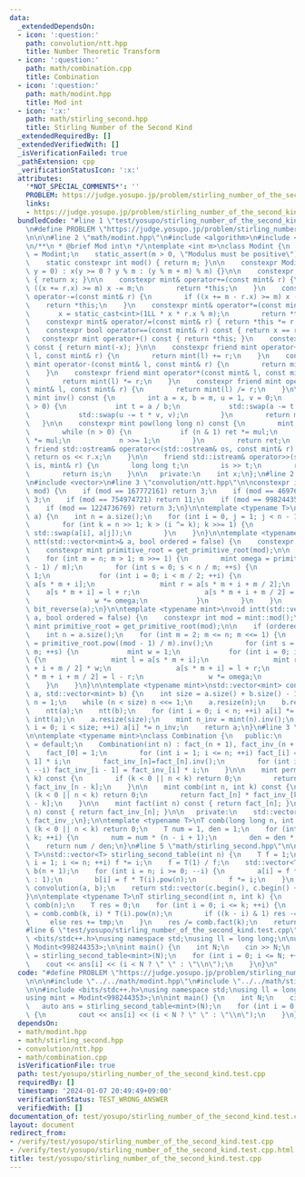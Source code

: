 ```yaml
---
data:
  _extendedDependsOn:
  - icon: ':question:'
    path: convolution/ntt.hpp
    title: Number Theoretic Transform
  - icon: ':question:'
    path: math/combination.cpp
    title: Combination
  - icon: ':question:'
    path: math/modint.hpp
    title: Mod int
  - icon: ':x:'
    path: math/stirling_second.hpp
    title: Stirling Number of the Second Kind
  _extendedRequiredBy: []
  _extendedVerifiedWith: []
  _isVerificationFailed: true
  _pathExtension: cpp
  _verificationStatusIcon: ':x:'
  attributes:
    '*NOT_SPECIAL_COMMENTS*': ''
    PROBLEM: https://judge.yosupo.jp/problem/stirling_number_of_the_second_kind
    links:
    - https://judge.yosupo.jp/problem/stirling_number_of_the_second_kind
  bundledCode: "#line 1 \"test/yosupo/stirling_number_of_the_second_kind.test.cpp\"\
    \n#define PROBLEM \"https://judge.yosupo.jp/problem/stirling_number_of_the_second_kind\"\
    \n\n\n#line 2 \"math/modint.hpp\"\n#include <algorithm>\n#include <iostream>\n\
    \n/**\n * @brief Mod int\n */\ntemplate <int m>\nclass Modint {\n    using mint\
    \ = Modint;\n    static_assert(m > 0, \"Modulus must be positive\");\n\n   public:\n\
    \    static constexpr int mod() { return m; }\n\n    constexpr Modint(long long\
    \ y = 0) : x(y >= 0 ? y % m : (y % m + m) % m) {}\n\n    constexpr int val() const\
    \ { return x; }\n\n    constexpr mint& operator+=(const mint& r) {\n        if\
    \ ((x += r.x) >= m) x -= m;\n        return *this;\n    }\n    constexpr mint&\
    \ operator-=(const mint& r) {\n        if ((x += m - r.x) >= m) x -= m;\n    \
    \    return *this;\n    }\n    constexpr mint& operator*=(const mint& r) {\n \
    \       x = static_cast<int>(1LL * x * r.x % m);\n        return *this;\n    }\n\
    \    constexpr mint& operator/=(const mint& r) { return *this *= r.inv(); }\n\n\
    \    constexpr bool operator==(const mint& r) const { return x == r.x; }\n\n \
    \   constexpr mint operator+() const { return *this; }\n    constexpr mint operator-()\
    \ const { return mint(-x); }\n\n    constexpr friend mint operator+(const mint&\
    \ l, const mint& r) {\n        return mint(l) += r;\n    }\n    constexpr friend\
    \ mint operator-(const mint& l, const mint& r) {\n        return mint(l) -= r;\n\
    \    }\n    constexpr friend mint operator*(const mint& l, const mint& r) {\n\
    \        return mint(l) *= r;\n    }\n    constexpr friend mint operator/(const\
    \ mint& l, const mint& r) {\n        return mint(l) /= r;\n    }\n\n    constexpr\
    \ mint inv() const {\n        int a = x, b = m, u = 1, v = 0;\n        while (b\
    \ > 0) {\n            int t = a / b;\n            std::swap(a -= t * b, b);\n\
    \            std::swap(u -= t * v, v);\n        }\n        return mint(u);\n \
    \   }\n\n    constexpr mint pow(long long n) const {\n        mint ret(1), mul(x);\n\
    \        while (n > 0) {\n            if (n & 1) ret *= mul;\n            mul\
    \ *= mul;\n            n >>= 1;\n        }\n        return ret;\n    }\n\n   \
    \ friend std::ostream& operator<<(std::ostream& os, const mint& r) {\n       \
    \ return os << r.x;\n    }\n\n    friend std::istream& operator>>(std::istream&\
    \ is, mint& r) {\n        long long t;\n        is >> t;\n        r = mint(t);\n\
    \        return is;\n    }\n\n   private:\n    int x;\n};\n#line 2 \"math/stirling_second.hpp\"\
    \n#include <vector>\n#line 3 \"convolution/ntt.hpp\"\n\nconstexpr int get_primitive_root(int\
    \ mod) {\n    if (mod == 167772161) return 3;\n    if (mod == 469762049) return\
    \ 3;\n    if (mod == 754974721) return 11;\n    if (mod == 998244353) return 3;\n\
    \    if (mod == 1224736769) return 3;\n}\n\ntemplate <typename T>\nvoid bit_reverse(std::vector<T>&\
    \ a) {\n    int n = a.size();\n    for (int i = 0, j = 1; j < n - 1; ++j) {\n\
    \        for (int k = n >> 1; k > (i ^= k); k >>= 1) {\n            if (i < j)\
    \ std::swap(a[i], a[j]);\n        }\n    }\n}\n\ntemplate <typename mint>\nvoid\
    \ ntt(std::vector<mint>& a, bool ordered = false) {\n    constexpr int mod = mint::mod();\n\
    \    constexpr mint primitive_root = get_primitive_root(mod);\n\n    int n = a.size();\n\
    \    for (int m = n; m > 1; m >>= 1) {\n        mint omega = primitive_root.pow((mod\
    \ - 1) / m);\n        for (int s = 0; s < n / m; ++s) {\n            mint w =\
    \ 1;\n            for (int i = 0; i < m / 2; ++i) {\n                mint l =\
    \ a[s * m + i];\n                mint r = a[s * m + i + m / 2];\n            \
    \    a[s * m + i] = l + r;\n                a[s * m + i + m / 2] = (l - r) * w;\n\
    \                w *= omega;\n            }\n        }\n    }\n    if (ordered)\
    \ bit_reverse(a);\n}\n\ntemplate <typename mint>\nvoid intt(std::vector<mint>&\
    \ a, bool ordered = false) {\n    constexpr int mod = mint::mod();\n    constexpr\
    \ mint primitive_root = get_primitive_root(mod);\n\n    if (ordered) bit_reverse(a);\n\
    \    int n = a.size();\n    for (int m = 2; m <= n; m <<= 1) {\n        mint omega\
    \ = primitive_root.pow((mod - 1) / m).inv();\n        for (int s = 0; s < n /\
    \ m; ++s) {\n            mint w = 1;\n            for (int i = 0; i < m / 2; ++i)\
    \ {\n                mint l = a[s * m + i];\n                mint r = a[s * m\
    \ + i + m / 2] * w;\n                a[s * m + i] = l + r;\n                a[s\
    \ * m + i + m / 2] = l - r;\n                w *= omega;\n            }\n    \
    \    }\n    }\n}\n\ntemplate <typename mint>\nstd::vector<mint> convolution(std::vector<mint>\
    \ a, std::vector<mint> b) {\n    int size = a.size() + b.size() - 1;\n    int\
    \ n = 1;\n    while (n < size) n <<= 1;\n    a.resize(n);\n    b.resize(n);\n\
    \    ntt(a);\n    ntt(b);\n    for (int i = 0; i < n; ++i) a[i] *= b[i];\n   \
    \ intt(a);\n    a.resize(size);\n    mint n_inv = mint(n).inv();\n    for (int\
    \ i = 0; i < size; ++i) a[i] *= n_inv;\n    return a;\n}\n#line 3 \"math/combination.cpp\"\
    \n\ntemplate <typename mint>\nclass Combination {\n   public:\n    Combination()\
    \ = default;\n    Combination(int n) : fact_(n + 1), fact_inv_(n + 1) {\n    \
    \    fact_[0] = 1;\n        for (int i = 1; i <= n; ++i) fact_[i] = fact_[i -\
    \ 1] * i;\n        fact_inv_[n]=fact_[n].inv();\n        for (int i = n; i > 0;\
    \ --i) fact_inv_[i - 1] = fact_inv_[i] * i;\n    }\n\n    mint perm(int n, int\
    \ k) const {\n        if (k < 0 || n < k) return 0;\n        return fact_[n] *\
    \ fact_inv_[n - k];\n    }\n\n    mint comb(int n, int k) const {\n        if\
    \ (k < 0 || n < k) return 0;\n        return fact_[n] * fact_inv_[k] * fact_inv_[n\
    \ - k];\n    }\n\n    mint fact(int n) const { return fact_[n]; }\n    mint fact_inv(int\
    \ n) const { return fact_inv_[n]; }\n\n   private:\n    std::vector<mint> fact_,\
    \ fact_inv_;\n};\n\ntemplate <typename T>\nT comb(long long n, int k) {\n    if\
    \ (k < 0 || n < k) return 0;\n    T num = 1, den = 1;\n    for (int i = 1; i <=\
    \ k; ++i) {\n        num = num * (n - i + 1);\n        den = den * i;\n    }\n\
    \    return num / den;\n}\n#line 5 \"math/stirling_second.hpp\"\n\ntemplate <typename\
    \ T>\nstd::vector<T> stirling_second_table(int n) {\n    T f = 1;\n    for (int\
    \ i = 1; i <= n; ++i) f *= i;\n    f = T(1) / f;\n    std::vector<T> a(n + 1),\
    \ b(n + 1);\n    for (int i = n; i >= 0; --i) {\n        a[i] = f * (i % 2 ? -1\
    \ : 1);\n        b[i] = f * T(i).pow(n);\n        f *= i;\n    }\n    auto c =\
    \ convolution(a, b);\n    return std::vector(c.begin(), c.begin() + n + 1);\n\
    }\n\ntemplate <typename T>\nT stirling_second(int n, int k) {\n    Combination<T>\
    \ comb(n);\n    T res = 0;\n    for (int i = 0; i <= k; ++i) {\n        T tmp\
    \ = comb.comb(k, i) * T(i).pow(n);\n        if ((k - i) & 1) res -= tmp;\n   \
    \     else res += tmp;\n    }\n    res /= comb.fact(k);\n    return res;\n}\n\
    #line 6 \"test/yosupo/stirling_number_of_the_second_kind.test.cpp\"\n\n#include\
    \ <bits/stdc++.h>\nusing namespace std;\nusing ll = long long;\n\nusing mint =\
    \ Modint<998244353>;\n\nint main() {\n    int N;\n    cin >> N;\n    auto ans\
    \ = stirling_second_table<mint>(N);\n    for (int i = 0; i <= N; ++i) {\n    \
    \    cout << ans[i] << (i < N ? \" \" : \"\\n\");\n    }\n}\n"
  code: "#define PROBLEM \"https://judge.yosupo.jp/problem/stirling_number_of_the_second_kind\"\
    \n\n\n#include \"../../math/modint.hpp\"\n#include \"../../math/stirling_second.hpp\"\
    \n\n#include <bits/stdc++.h>\nusing namespace std;\nusing ll = long long;\n\n\
    using mint = Modint<998244353>;\n\nint main() {\n    int N;\n    cin >> N;\n \
    \   auto ans = stirling_second_table<mint>(N);\n    for (int i = 0; i <= N; ++i)\
    \ {\n        cout << ans[i] << (i < N ? \" \" : \"\\n\");\n    }\n}\n"
  dependsOn:
  - math/modint.hpp
  - math/stirling_second.hpp
  - convolution/ntt.hpp
  - math/combination.cpp
  isVerificationFile: true
  path: test/yosupo/stirling_number_of_the_second_kind.test.cpp
  requiredBy: []
  timestamp: '2024-01-07 20:49:49+09:00'
  verificationStatus: TEST_WRONG_ANSWER
  verifiedWith: []
documentation_of: test/yosupo/stirling_number_of_the_second_kind.test.cpp
layout: document
redirect_from:
- /verify/test/yosupo/stirling_number_of_the_second_kind.test.cpp
- /verify/test/yosupo/stirling_number_of_the_second_kind.test.cpp.html
title: test/yosupo/stirling_number_of_the_second_kind.test.cpp
---
```

